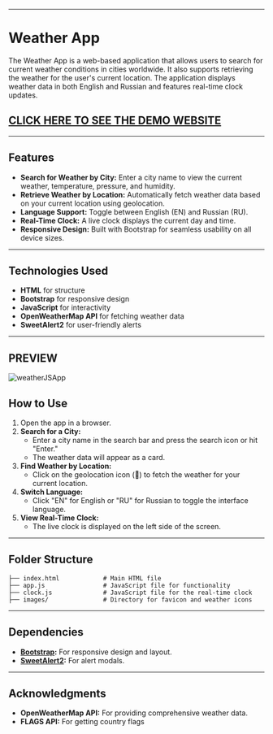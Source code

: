 
---

# Weather App

The Weather App is a web-based application that allows users to search for current weather conditions in cities worldwide. It also supports retrieving the weather for the user's current location. The application displays weather data in both English and Russian and features real-time clock updates.

## [CLICK HERE TO SEE THE DEMO WEBSITE](https://muzaffartaghiyev.github.io/WeatherJSApp/)

---

## Features

- **Search for Weather by City:** Enter a city name to view the current weather, temperature, pressure, and humidity.
- **Retrieve Weather by Location:** Automatically fetch weather data based on your current location using geolocation.
- **Language Support:** Toggle between English (EN) and Russian (RU).
- **Real-Time Clock:** A live clock displays the current day and time.
- **Responsive Design:** Built with Bootstrap for seamless usability on all device sizes.

---

## Technologies Used

- **HTML** for structure
- **Bootstrap** for responsive design
- **JavaScript** for interactivity
- **OpenWeatherMap API** for fetching weather data
- **SweetAlert2** for user-friendly alerts

---

## PREVIEW

![weatherJSApp](https://github.com/user-attachments/assets/3c1478a7-fdd8-4ada-96d7-8a83eee9daa5)


## How to Use

1. Open the app in a browser.
2. **Search for a City:**
   - Enter a city name in the search bar and press the search icon or hit "Enter."
   - The weather data will appear as a card.
3. **Find Weather by Location:**
   - Click on the geolocation icon (📍) to fetch the weather for your current location.
4. **Switch Language:**
   - Click "EN" for English or "RU" for Russian to toggle the interface language.
5. **View Real-Time Clock:**
   - The live clock is displayed on the left side of the screen.

---

## Folder Structure

```plaintext
├── index.html            # Main HTML file
├── app.js                # JavaScript file for functionality
├── clock.js              # JavaScript file for the real-time clock
├── images/               # Directory for favicon and weather icons
```

---

## Dependencies

- **[Bootstrap](https://getbootstrap.com/):** For responsive design and layout.
- **[SweetAlert2](https://sweetalert2.github.io/):** For alert modals.

---

## Acknowledgments

- **OpenWeatherMap API:** For providing comprehensive weather data.
- **FLAGS API:** For getting country flags
